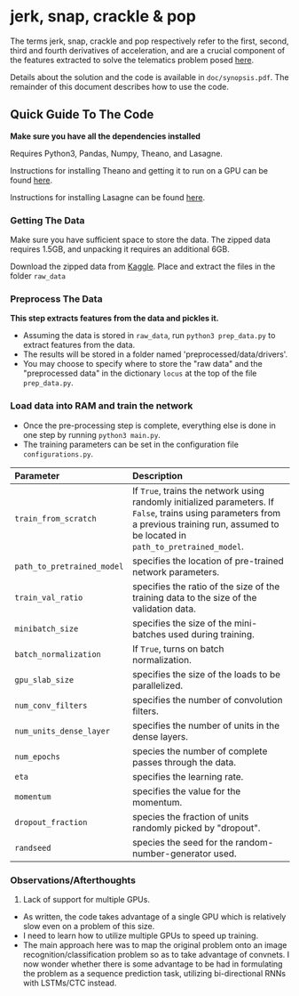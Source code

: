 jerk, snap, crackle & pop
=========================

The terms jerk, snap, crackle and pop respectively refer to the
first, second, third and fourth derivatives of acceleration, and
are a crucial component of the features extracted to solve the telematics
problem posed [here](https://www.kaggle.com/c/axa-driver-telematics-analysis).

Details about the solution and the code is available in `doc/synopsis.pdf`.
The remainder of this document describes how to use the code.

## Quick Guide To The Code

**Make sure you have all the dependencies installed**

Requires Python3, Pandas, Numpy, Theano, and Lasagne.

Instructions for installing Theano and getting it to run on a GPU can be found [here](http://deeplearning.net/software/theano/install.html).

Instructions for installing Lasagne can be found [here](http://lasagne.readthedocs.org/en/latest/user/installation.html).

### Getting The Data
Make sure you have sufficient space to store the data. The zipped data
requires 1.5GB, and unpacking it requires an additional 6GB.

Download the zipped data from [Kaggle](https://www.kaggle.com/c/axa-driver-telematics-analysis/data). Place and extract the files in the folder `raw_data`

### Preprocess The Data

**This step extracts features from the data and pickles it.**

* Assuming the data is stored in `raw_data`, run `python3 prep_data.py`
to extract features from the data.
* The results will be stored in a
folder named 'preprocessed/data/drivers'.
* You may choose to specify where to store the "raw data" and the
"preprocessed data" in the dictionary `locus` at the top of the file `prep_data.py`.

### Load data into RAM and train the network
* Once the pre-processing step is complete, everything else is done in one step
by running `python3 main.py`.
* The training parameters can be set in the configuration file `configurations.py`.


|  Parameter        | Description |
|:------------------|:------------|
| `train_from_scratch`     | If `True`, trains the network using randomly initialized parameters. If `False`, trains using parameters from a previous training run, assumed to be located in `path_to_pretrained_model`.|
|`path_to_pretrained_model`|specifies the location of pre-trained network parameters.|
|`train_val_ratio`| specifies the ratio of the size of the training data to the size of the validation data.|
|`minibatch_size`| specifies the size of the mini-batches used during training.|
|`batch_normalization` | If `True`, turns on batch normalization.|
|`gpu_slab_size`|specifies the size of the loads to be parallelized.|
|`num_conv_filters`|specifies the number of convolution filters.|
|`num_units_dense_layer`| specifies the number of units in the dense layers.|
|`num_epochs`|species the number of complete passes through the data.|
|`eta `| specifies the learning rate.|
|`momentum`| specifies the value for the momentum.|
|`dropout_fraction`|species the fraction of units randomly picked by "dropout".|
|`randseed`| species the seed for the random-number-generator used.|
### Observations/Afterthoughts
1. Lack of support for multiple GPUs.
 * As written, the code takes advantage of a single
 GPU which is relatively slow even on a problem of this size.
 * I need to learn how to utilize multiple GPUs to speed up training. 
* The main approach here was to map the original problem onto an image recognition/classification problem
so as to take advantage of convnets. I now wonder whether there is some advantage to be had in formulating
the problem as a sequence prediction task, utilizing bi-directional RNNs with LSTMs/CTC instead.
